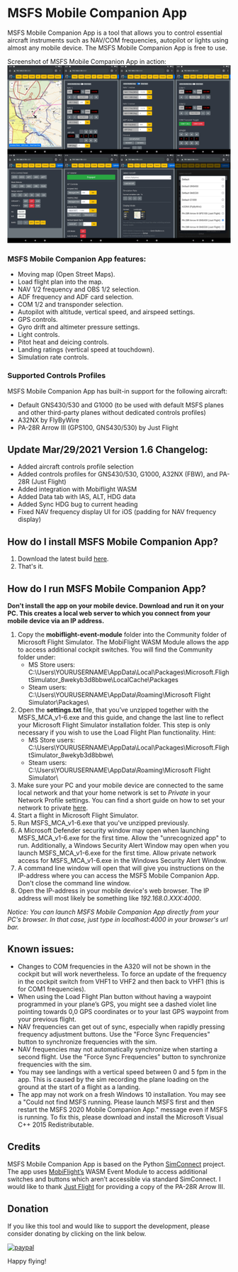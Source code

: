# MSFS Mobile Companion App
MSFS Mobile Companion App is a tool that allows you to control essential aircraft instruments such as NAV/COM frequencies, autopilot or lights using almost any mobile device. The MSFS Mobile Companion App is free to use.

Screenshot of MSFS Mobile Companion App in action:
![](images/MSFS_MCA_Screenshot_v1_6.png)

### MSFS Mobile Companion App features:

- Moving map (Open Street Maps).
- Load flight plan into the map.
- NAV 1/2 frequency and OBS 1/2 selection.
- ADF frequency and ADF card selection.
- COM 1/2 and transponder selection.
- Autopilot with altitude, vertical speed, and airspeed settings.
- GPS controls.
- Gyro drift and altimeter pressure settings.
- Light controls.
- Pitot heat and deicing controls.
- Landing ratings (vertical speed at touchdown).
- Simulation rate controls.

### Supported Controls Profiles
MSFS Mobile Companion App has built-in support for the following aircraft:
- Default GNS430/530 and G1000 (to be used with default MSFS planes and other third-party planes without dedicated controls profiles)
- A32NX by FlyByWire
- PA-28R Arrow III (GPS100, GNS430/530) by Just Flight

## Update Mar/29/2021 Version 1.6 Changelog:

- Added aircraft controls profile selection
- Added controls profiles for GNS430/530, G1000, A32NX (FBW), and PA-28R (Just Flight)
- Added integration with Mobiflight WASM
- Added Data tab with IAS, ALT, HDG data
- Added Sync HDG bug to current heading
- Fixed NAV frequency display UI for iOS (padding for NAV frequency display)

## How do I install MSFS Mobile Companion App?
1. Download the latest build [here](https://github.com/mracko/MSFS-Mobile-Companion-App/releases/).
2. That's it.

## How do I run MSFS Mobile Companion App?
**Don't install the app on your mobile device. Download and run it on your PC. This creates a local web server to which you connect from your mobile device via an IP address.**
1. Copy the **mobiflight-event-module** folder into the Community folder of Microsoft Flight Simulator. The MobiFlight WASM Module allows the app to access additional cockpit switches. You will find the Community folder under:
   - MS Store users: C:\Users\YOURUSERNAME\AppData\Local\Packages\Microsoft.FlightSimulator_8wekyb3d8bbwe\LocalCache\Packages
   - Steam users: C:\Users\YOURUSERNAME\AppData\Roaming\Microsoft Flight Simulator\Packages\
2. Open the **settings.txt** file, that you’ve unzipped together with the MSFS_MCA_v1-6.exe and this guide, and change the last line to reflect your Microsoft Flight Simulator installation folder. This step is only necessary if you wish to use the Load Flight Plan functionality. Hint:
   - MS Store users: C:\Users\YOURUSERNAME\AppData\Local\Packages\Microsoft.FlightSimulator_8wekyb3d8bbwe\
   - Steam users: C:\Users\YOURUSERNAME\AppData\Roaming\Microsoft Flight Simulator\
3. Make sure your PC and your mobile device are connected to the same local network and that your home network is set to *Private* in your Network Profile settings. You can find a short guide on how to set your network to private [here](https://support.microsoft.com/en-us/windows/make-a-wi-fi-network-public-or-private-in-windows-10-0460117d-8d3e-a7ac-f003-7a0da607448d). 
4. Start a flight in Microsoft Flight Simulator.
5. Run MSFS_MCA_v1-6.exe that you've unzipped previously.
6. A Microsoft Defender security window may open when launching MSFS_MCA_v1-6.exe for the first time. Allow the "unrecognized app" to run. Additionally, a Windows Security Alert Window may open when you launch MSFS_MCA_v1-6.exe for the first time. Allow private network access for MSFS_MCA_v1-6.exe in the Windows Security Alert Window.
7. A command line window will open that will give you instructions on the IP-address where you can access the MSFS Mobile Companion App. Don't close the command line window.
8. Open the IP-address in your mobile device's web browser. The IP address will most likely be something like *192.168.0.XXX:4000*.

*Notice: You can launch MSFS Mobile Companion App directly from your PC's browser. In that case, just type in localhost:4000 in your browser's url bar.* 

## Known issues:
- Changes to COM frequencies in the A320 will not be shown in the cockpit but will work nevertheless. To force an update of the frequency in the cockpit switch from VHF1 to VHF2 and then back to VHF1 (this is for COM1 frequencies).
- When using the Load Flight Plan button without having a waypoint programmed in your plane’s GPS, you might see a dashed violet line pointing towards 0,0 GPS coordinates or to your last GPS waypoint from your previous flight.
- NAV frequencies can get out of sync, especially when rapidly pressing frequency adjustment buttons. Use the "Force Sync Frequencies" button to synchronize frequencies with the sim.
- NAV frequencies may not automatically synchronize when starting a second flight. Use the "Force Sync Frequencies" button to synchronize frequencies with the sim.
- You may see landings with a vertical speed between 0 and 5 fpm in the app. This is caused by the sim recording the plane loading on the ground at the start of a flight as a landing.
- The app may not work on a fresh Windows 10 installation. You may see a "Could not find MSFS running. Please launch MSFS first and then restart the MSFS 2020 Mobile Companion App." message even if MSFS is running. To fix this, please download and install the Microsoft Visual C++ 2015 Redistributable.

## Credits
MSFS Mobile Companion App is based on the Python [SimConnect](https://pypi.org/project/SimConnect/) project. The app uses [MobiFlight’s](https://www.mobiflight.com/en/index.html) WASM Event Module to access additional switches and buttons which aren’t accessible via standard SimConnect. I would like to thank [Just Flight](https://www.justflight.com/) for providing a copy of the PA-28R Arrow III.

## Donation
If you like this tool and would like to support the development, please consider donating by clicking on the link below.

[![paypal](https://www.paypalobjects.com/en_US/i/btn/btn_donateCC_LG.gif)](https://www.paypal.com/cgi-bin/webscr?cmd=_s-xclick&hosted_button_id=CXDDYFUSWA2Z4&source=url)

Happy flying!
